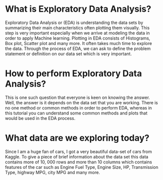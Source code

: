 # What is Exploratory Data Analysis?
Exploratory Data Analysis or (EDA) is understanding the data sets by summarizing their main characteristics often plotting them visually. This step is very important especially when we arrive at modeling the data in order to apply Machine learning. Plotting in EDA consists of Histograms, Box plot, Scatter plot and many more. It often takes much time to explore the data. Through the process of EDA, we can ask to define the problem statement or definition on our data set which is very important.

# How to perform Exploratory Data Analysis?
This is one such question that everyone is keen on knowing the answer. Well, the answer is it depends on the data set that you are working. There is no one method or common methods in order to perform EDA, whereas in this tutorial you can understand some common methods and plots that would be used in the EDA process.

# What data are we exploring today?
Since I am a huge fan of cars, I got a very beautiful data-set of cars from Kaggle. To give a piece of brief information about the data set this data contains more of 10, 000 rows and more than 10 columns which contains features of the car such as Engine Fuel Type, Engine Size, HP, Transmission Type, highway MPG, city MPG and many more.
